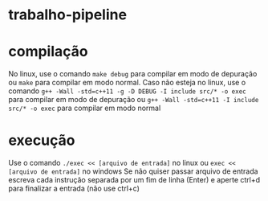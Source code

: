 # trabalho-pipeline

# compilação
No linux, use o comando `make debug` para compilar em modo de depuração ou `make` para compilar em modo normal.
Caso não esteja no linux, use o comando `g++ -Wall -std=c++11 -g -D DEBUG -I include src/* -o exec` para compilar em modo de depuração ou
`g++ -Wall -std=c++11 -I include src/* -o exec` para compilar em modo normal
# execução
Use o comando `./exec << [arquivo de entrada]` no linux ou `exec << [arquivo de entrada]` no windows
Se não quiser passar arquivo de entrada escreva cada instrução separada por um fim de linha (Enter) e aperte ctrl+d para finalizar a entrada (não use ctrl+c)
